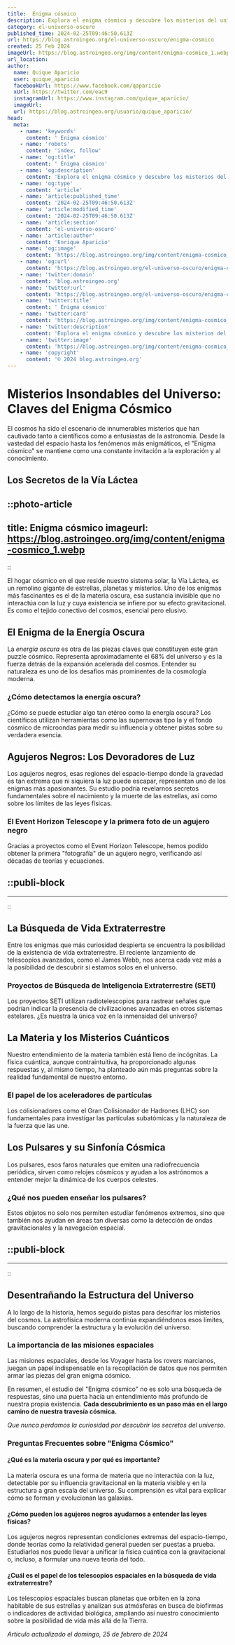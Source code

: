 ```yaml
---
title:  Enigma cósmico
description: Explora el enigma cósmico y descubre los misterios del universo. Aventúrate en el espacio y desentraña sus secretos con ciencia y curiosidad.
category: el-universo-oscuro
published_time: 2024-02-25T09:46:50.613Z
url: https://blog.astroingeo.org/el-universo-oscuro/enigma-cosmico
created: 25 Feb 2024
imageUrl: https://blog.astroingeo.org/img/content/enigma-cosmico_1.webp
url_location:
author:
  name: Quique Aparicio
  user: quique_aparicio
  facebookUrl: https://www.facebook.com/qaparicio
  xUrl: https://twitter.com/eac9
  instagramUrl: https://www.instagram.com/quique_aparicio/
  imageUrl: 
  url: https://blog.astroingeo.org/usuario/quique_aparicio/
head:
  meta:
    - name: 'keywords'
      content: ' Enigma cósmico'
    - name: 'robots'
      content: 'index, follow'
    - name: 'og:title'
      content: ' Enigma cósmico'
    - name: 'og:description'
      content: 'Explora el enigma cósmico y descubre los misterios del universo. Aventúrate en el espacio y desentraña sus secretos con ciencia y curiosidad.'
    - name: 'og:type'
      content: 'article'
    - name: 'article:published_time'
      content: '2024-02-25T09:46:50.613Z'
    - name: 'article:modified_time'
      content: '2024-02-25T09:46:50.613Z'
    - name: 'article:section'
      content: 'el-universo-oscuro'
    - name: 'article:author'
      content: 'Enrique Aparicio'
    - name: 'og:image'
      content: 'https://blog.astroingeo.org/img/content/enigma-cosmico_1.webp'
    - name: 'og:url'
      content: 'https://blog.astroingeo.org/el-universo-oscuro/enigma-cosmico'
    - name: 'twitter:domain'
      content: 'blog.astroingeo.org'
    - name: 'twitter:url'
      content: 'https://blog.astroingeo.org/el-universo-oscuro/enigma-cosmico'
    - name: 'twitter:title'
      content: ' Enigma cósmico'
    - name: 'twitter:card'
      content: 'https://blog.astroingeo.org/img/content/enigma-cosmico_1.webp'
    - name: 'twitter:description'
      content: 'Explora el enigma cósmico y descubre los misterios del universo. Aventúrate en el espacio y desentraña sus secretos con ciencia y curiosidad.'
    - name: 'twitter:image'
      content: 'https://blog.astroingeo.org/img/content/enigma-cosmico_1.webp'
    - name: 'copyright'
      content: '© 2024 blog.astroingeo.org'
---
```

# Misterios Insondables del Universo: Claves del Enigma Cósmico

El cosmos ha sido el escenario de innumerables misterios que han cautivado tanto a científicos como a entusiastas de la astronomía. Desde la vastedad del espacio hasta los fenómenos más enigmáticos, el "Enigma cósmico" se mantiene como una constante invitación a la exploración y al conocimiento.

## Los Secretos de la Vía Láctea


::photo-article
---
title:  Enigma cósmico
imageurl: https://blog.astroingeo.org/img/content/enigma-cosmico_1.webp
---
::



El hogar cósmico en el que reside nuestro sistema solar, la Vía Láctea, es un remolino gigante de estrellas, planetas y misterios. Uno de los enigmas más fascinantes es el de la materia oscura, esa sustancia invisible que no interactúa con la luz y cuya existencia se infiere por su efecto gravitacional. Es como el tejido conectivo del cosmos, esencial pero elusivo.

## El Enigma de la Energía Oscura

La _energía oscura_ es otra de las piezas claves que constituyen este gran puzzle cósmico. Representa aproximadamente el 68% del universo y es la fuerza detrás de la expansión acelerada del cosmos. Entender su naturaleza es uno de los desafíos más prominentes de la cosmología moderna.

### ¿Cómo detectamos la energía oscura?

¿Cómo se puede estudiar algo tan etéreo como la energía oscura? Los científicos utilizan herramientas como las supernovas tipo Ia y el fondo cósmico de microondas para medir su influencia y obtener pistas sobre su verdadera esencia.

## Agujeros Negros: Los Devoradores de Luz

Los agujeros negros, esas regiones del espacio-tiempo donde la gravedad es tan extrema que ni siquiera la luz puede escapar, representan uno de los enigmas más apasionantes. Su estudio podría revelarnos secretos fundamentales sobre el nacimiento y la muerte de las estrellas, así como sobre los límites de las leyes físicas.

### El Event Horizon Telescope y la primera foto de un agujero negro

Gracias a proyectos como el Event Horizon Telescope, hemos podido obtener la primera "fotografía" de un agujero negro, verificando así décadas de teorías y ecuaciones.


  ::publi-block
  ---
  ---
  ::
  
  

## La Búsqueda de Vida Extraterrestre

Entre los enigmas que más curiosidad despierta se encuentra la posibilidad de la existencia de vida extraterrestre. El reciente lanzamiento de telescopios avanzados, como el James Webb, nos acerca cada vez más a la posibilidad de descubrir si estamos solos en el universo.

### Proyectos de Búsqueda de Inteligencia Extraterrestre (SETI)

Los proyectos SETI utilizan radiotelescopios para rastrear señales que podrían indicar la presencia de civilizaciones avanzadas en otros sistemas estelares. ¿Es nuestra la única voz en la inmensidad del universo?

## La Materia y los Misterios Cuánticos 

Nuestro entendimiento de la materia también está lleno de incógnitas. La física cuántica, aunque contraintuitiva, ha proporcionado algunas respuestas y, al mismo tiempo, ha planteado aún más preguntas sobre la realidad fundamental de nuestro entorno.

### El papel de los aceleradores de partículas

Los colisionadores como el Gran Colisionador de Hadrones (LHC) son fundamentales para investigar las partículas subatómicas y la naturaleza de la fuerza que las une.

## Los Pulsares y su Sinfonía Cósmica

Los pulsares, esos faros naturales que emiten una radiofrecuencia periódica, sirven como relojes cósmicos y ayudan a los astrónomos a entender mejor la dinámica de los cuerpos celestes.

### ¿Qué nos pueden enseñar los pulsares?

Estos objetos no solo nos permiten estudiar fenómenos extremos, sino que también nos ayudan en áreas tan diversas como la detección de ondas gravitacionales y la navegación espacial.


  ::publi-block
  ---
  ---
  ::
  
  

## Desentrañando la Estructura del Universo

A lo largo de la historia, hemos seguido pistas para descifrar los misterios del cosmos. La astrofísica moderna continúa expandiéndonos esos límites, buscando comprender la estructura y la evolución del universo.

### La importancia de las misiones espaciales

Las misiones espaciales, desde los Voyager hasta los rovers marcianos, juegan un papel indispensable en la recopilación de datos que nos permiten armar las piezas del gran enigma cósmico.

En resumen, el estudio del "Enigma cósmico" no es solo una búsqueda de respuestas, sino una puerta hacia un entendimiento más profundo de nuestra propia existencia. **Cada descubrimiento es un paso más en el largo camino de nuestra travesía cósmica.**

*Que nunca perdamos la curiosidad por descubrir los secretos del universo.*

### Preguntas Frecuentes sobre "Enigma Cósmico"

#### ¿Qué es la materia oscura y por qué es importante?

La materia oscura es una forma de materia que no interactúa con la luz, detectable por su influencia gravitacional en la materia visible y en la estructura a gran escala del universo. Su comprensión es vital para explicar cómo se forman y evolucionan las galaxias.

#### ¿Cómo pueden los agujeros negros ayudarnos a entender las leyes físicas?

Los agujeros negros representan condiciones extremas del espacio-tiempo, donde teorías como la relatividad general pueden ser puestas a prueba. Estudiarlos nos puede llevar a unificar la física cuántica con la gravitacional o, incluso, a formular una nueva teoría del todo.

#### ¿Cuál es el papel de los telescopios espaciales en la búsqueda de vida extraterrestre?

Los telescopios espaciales buscan planetas que orbiten en la zona habitable de sus estrellas y analizan sus atmósferas en busca de biofirmas o indicadores de actividad biológica, ampliando así nuestro conocimiento sobre la posibilidad de vida más allá de la Tierra.

_Artículo actualizado el domingo, 25 de febrero de 2024_
